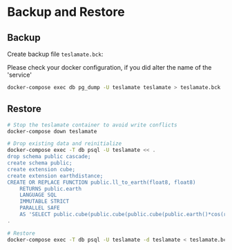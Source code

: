 # Backup and Restore

## Backup

Create backup file `teslamate.bck`:

Please check your docker configuration, if you did alter the name of the 'service'

```bash
docker-compose exec db pg_dump -U teslamate teslamate > teslamate.bck
```

## Restore

```bash
# Stop the teslamate container to avoid write conflicts
docker-compose down teslamate

# Drop existing data and reinitialize
docker-compose exec -T db psql -U teslamate << .
drop schema public cascade;
create schema public;
create extension cube;
create extension earthdistance;
CREATE OR REPLACE FUNCTION public.ll_to_earth(float8, float8)
    RETURNS public.earth
    LANGUAGE SQL
    IMMUTABLE STRICT
    PARALLEL SAFE
    AS 'SELECT public.cube(public.cube(public.cube(public.earth()*cos(radians(\$1))*cos(radians(\$2))),public.earth()*cos(radians(\$1))*sin(radians(\$2))),public.earth()*sin(radians(\$1)))::public.earth';
.

# Restore
docker-compose exec -T db psql -U teslamate -d teslamate < teslamate.bck
```
